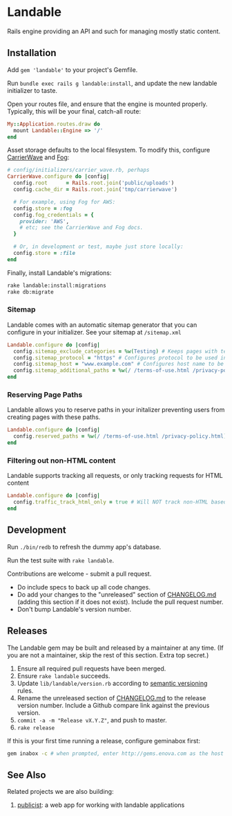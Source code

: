 # Landable

Rails engine providing an API and such for managing mostly static content.


## Installation

Add `gem 'landable'` to your project's Gemfile.

Run `bundle exec rails g landable:install`, and update the new landable initializer to taste.

Open your routes file, and ensure that the engine is mounted properly. Typically, this will be your final, catch-all route:

```ruby
My::Application.routes.draw do
  mount Landable::Engine => '/'
end
```

Asset storage defaults to the local filesystem. To modify this, configure [CarrierWave][carrierwave] and [Fog][fog]:

```ruby
# config/initializers/carrier_wave.rb, perhaps
CarrierWave.configure do |config|
  config.root      = Rails.root.join('public/uploads')
  config.cache_dir = Rails.root.join('tmp/carrierwave')

  # For example, using Fog for AWS:
  config.store = :fog
  config.fog_credentials = {
    provider: 'AWS',
    # etc; see the CarrierWave and Fog docs.
  }

  # Or, in development or test, maybe just store locally:
  config.store = :file
end
```

Finally, install Landable's migrations:

```sh
rake landable:install:migrations
rake db:migrate
```

### Sitemap 

Landable comes with an automatic sitemap generator that you can configure in your initializer. See your sitemap at ```/sitemap.xml```

```ruby
Landable.configure do |config|
  config.sitemap_exclude_categories = %w(Testing) # Keeps pages with testing category out of sitemap (defaults to [])
  config.sitemap_protocol = "https" # Configures protocol to be used in sitemap (defaults to 'http')
  config.sitemap_host = "www.example.com" # Configures host name to be used in sitemap (defaults to 'request.host')
  config.sitemap_additional_paths = %w(/ /terms-of-use.html /privacy-policy.html) # Landable sitemap generator only includes pages in Landable.  To include other pages, add them as an array like so in your initializer. 
end
```

### Reserving Page Paths
Landable allows you to reserve paths in your initalizer preventing users from creating pages with these paths.

```ruby
Landable.configure do |config|
  config.reserved_paths = %w(/ /terms-of-use.html /privacy-policy.html) # Users will not be able to create Publicist Pages with these paths 
end
```

### Filtering out non-HTML content
Landable supports tracking all requests, or only tracking requests for HTML content

```ruby
Landable.configure do |config|
  config.traffic_track_html_only = true # Will NOT track non-HTML based content. (This is the default behavior)
end
```

## Development

Run `./bin/redb` to refresh the dummy app's database.

Run the test suite with `rake landable`.

Contributions are welcome - submit a pull request.

* Do include specs to back up all code changes.
* Do add your changes to the "unreleased" section of [CHANGELOG.md](CHANGELOG.md) (adding this section if it does not exist). Include the pull request number.
* Don't bump Landable's version number.


## Releases

The Landable gem may be built and released by a maintainer at any time. (If you are not a maintainer, skip the rest of this section. Extra top secret.)

1. Ensure all required pull requests have been merged.
4. Ensure `rake landable` succeeds.
2. Update `lib/landable/version.rb` according to [semantic versioning](http://semver.org/) rules.
3. Rename the unreleased section of [CHANGELOG.md](CHANGELOG.md) to the release version number. Include a Github compare link against the previous version.
4. `commit -a -m "Release vX.Y.Z"`, and push to master.
5. `rake release`

If this is your first time running a release, configure geminabox first:

```sh
gem inabox -c # when prompted, enter http://gems.enova.com as the host
```

## See Also

Related projects we are also building:

1. [publicist](http://git.cashnetusa.com/trogdor/publicist): a web app for working with landable applications

[carrierwave]: https://github.com/carrierwaveuploader/carrierwave
[fog]: https://github.com/fog/fog
